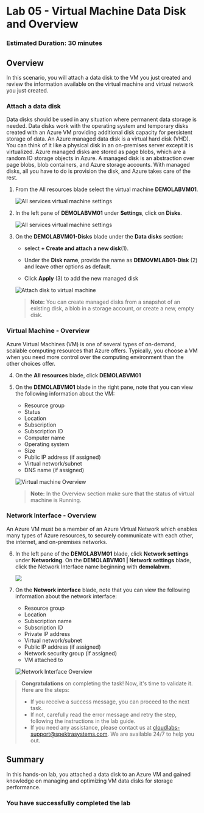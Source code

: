 ﻿# Lab 05 - Virtual Machine Data Disk and Overview

### Estimated Duration: 30 minutes

## Overview

In this scenario, you will attach a data disk to the VM you just created and review the information available on the virtual machine and virtual network you just created. 

### Attach a data disk

Data disks should be used in any situation where permanent data storage is needed. Data disks work with the operating system and temporary disks created with an Azure VM providing additional disk capacity for persistent storage of data. An Azure managed data disk is a virtual hard disk (VHD). You can think of it like a physical disk in an on-premises server except it is virtualized. Azure managed disks are stored as page blobs, which are a random IO storage objects in Azure. A managed disk is an abstraction over page blobs, blob containers, and Azure storage accounts. With managed disks, all you have to do is provision the disk, and Azure takes care of the rest. 

1. From the All resources blade select the virtual machine **DEMOLABVM01**.

    ![All services virtual machine settings](images/Allres.png)

2. In the left pane of **DEMOLABVM01** under **Settings**, click on **Disks**.

   ![All services virtual machine settings](images/VMC-E5-S2.png)

3. On the **DEMOLABVM01-Disks** blade under the **Data disks** section:
 
    - select **+ Create and attach a new disk**(1).

    - Under the **Disk name**, provide the name as <strong><copy>**DEMOVMLAB01-Disk**</copy></strong> (2) and leave other options as default.
    
    - Click **Apply** (3) to add the new managed disk

   ![Attach disk to virtual machine](images/S5-St3.1.png)

    > **Note:** You can create managed disks from a snapshot of an existing disk, a blob in a storage account, or create a new, empty disk.

### Virtual Machine - Overview

Azure Virtual Machines (VM) is one of several types of on-demand, scalable computing resources that Azure offers. Typically, you choose a VM when you need more control over the computing environment than the other choices offer.

4. On the **All resources** blade, click **DEMOLABVM01**

5. On the **DEMOLABVM01** blade in the right pane, note that you can view the following information about the VM:

    - Resource group
    - Status
    - Location
    - Subscription
    - Subscription ID
    - Computer name
    - Operating system
    - Size
    - Public IP address (if assigned)
    - Virtual network/subnet
    - DNS name (if assigned)

    ![Virtual machine Overview](images/VMC-E5-S5.png)
   
    > **Note:** In the Overview section make sure that the status of virtual machine is Running.

### Network Interface - Overview

An Azure VM must be a member of an Azure Virtual Network which enables many types of Azure resources, to securely communicate with each other, the internet, and on-premises networks. 

6. In the left pane of the **DEMOLABVM01** blade, click **Network settings** under **Networking**. On the **DEMOLABVM01 | Network settings** blade, click the Network Interface name beginning with **demolabvm**.

    ![](../instructions/images/lab3-image7.png)

7. On the **Network interface** blade, note that you can view the following information about the network interface:

    - Resource group
    - Location
    - Subscription name
    - Subscription ID
    - Private IP address
    - Virtual network/subnet
    - Public IP address (if assigned)
    - Network security group (if assigned)
    - VM attached to

    ![Network Interface Overview](images/VMC-E5-S7.png)

<validation step="f1e16b4d-7ce9-49fd-8edf-211286745b0e" />

> **Congratulations** on completing the task! Now, it's time to validate it. Here are the steps:
> - If you receive a success message, you can proceed to the next task.
> - If not, carefully read the error message and retry the step, following the instructions in the lab guide. 
> - If you need any assistance, please contact us at cloudlabs-support@spektrasystems.com. We are available 24/7 to help you out.
    

## Summary

In this hands-on lab, you attached a data disk to an Azure VM and gained knowledge on managing and optimizing VM data disks for storage performance.

### You have successfully completed the lab
